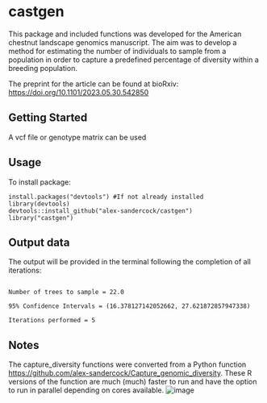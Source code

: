 # castgen

This package and included functions was developed for the American chestnut landscape genomics manuscript. The aim was to develop a method for estimating the number of individuals to sample from a population in order to capture a predefined percentage of diversity within a breeding population. 

The preprint for the article can be found at bioRxiv: https://doi.org/10.1101/2023.05.30.542850

## Getting Started

A vcf file or genotype matrix can be used

## Usage

To install package:
```
install.packages("devtools") #If not already installed
library(devtools)
devtools::install_github("alex-sandercock/castgen")
library("castgen")
```



## Output data

The output will be provided in the terminal following the completion of all iterations:

```

Number of trees to sample = 22.0 

95% Confidence Intervals = (16.378127142052662, 27.621872857947338) 

Iterations performed = 5

```

## Notes
The capture_diversity functions were converted from a Python function https://github.com/alex-sandercock/Capture_genomic_diversity. These R versions of the function are much (much) faster to run and have the option to run in parallel depending on cores available.
![image](https://github.com/alex-sandercock/castgen/assets/39815775/710f947f-743f-4eb4-9cb8-fb03d1cdf4aa)



